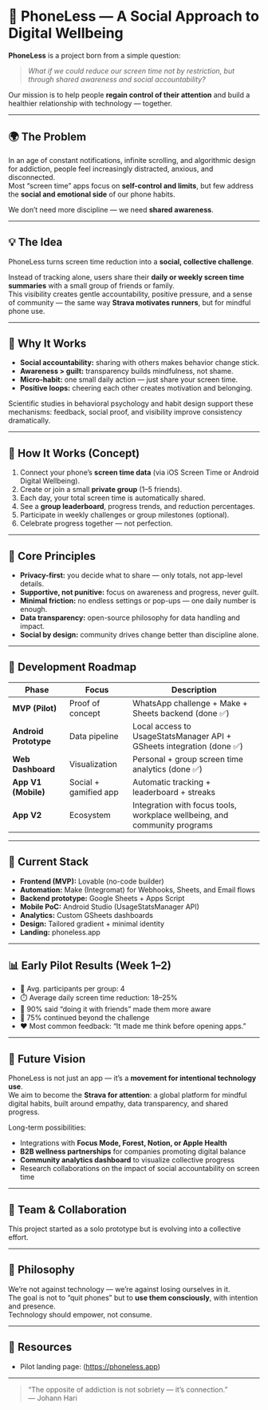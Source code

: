# 📱 PhoneLess — A Social Approach to Digital Wellbeing

**PhoneLess** is a project born from a simple question:  
> _What if we could reduce our screen time not by restriction, but through shared awareness and social accountability?_

Our mission is to help people **regain control of their attention** and build a healthier relationship with technology — together.

---

## 🌍 The Problem

In an age of constant notifications, infinite scrolling, and algorithmic design for addiction, people feel increasingly distracted, anxious, and disconnected.  
Most “screen time” apps focus on **self-control and limits**, but few address the **social and emotional side** of our phone habits.

We don’t need more discipline — we need **shared awareness**.

---

## 💡 The Idea

PhoneLess turns screen time reduction into a **social, collective challenge**.

Instead of tracking alone, users share their **daily or weekly screen time summaries** with a small group of friends or family.  
This visibility creates gentle accountability, positive pressure, and a sense of community — the same way **Strava motivates runners**, but for mindful phone use.

---

## 🧠 Why It Works

- **Social accountability:** sharing with others makes behavior change stick.  
- **Awareness > guilt:** transparency builds mindfulness, not shame.  
- **Micro-habit:** one small daily action — just share your screen time.  
- **Positive loops:** cheering each other creates motivation and belonging.  

Scientific studies in behavioral psychology and habit design support these mechanisms: feedback, social proof, and visibility improve consistency dramatically.

---

## 🔧 How It Works (Concept)

1. Connect your phone’s **screen time data** (via iOS Screen Time or Android Digital Wellbeing).  
2. Create or join a small **private group** (1–5 friends).  
3. Each day, your total screen time is automatically shared.  
4. See a **group leaderboard**, progress trends, and reduction percentages.  
5. Participate in weekly challenges or group milestones (optional).  
6. Celebrate progress together — not perfection.

---

## 🧩 Core Principles

- **Privacy-first:** you decide what to share — only totals, not app-level details.  
- **Supportive, not punitive:** focus on awareness and progress, never guilt.  
- **Minimal friction:** no endless settings or pop-ups — one daily number is enough.  
- **Data transparency:** open-source philosophy for data handling and impact.  
- **Social by design:** community drives change better than discipline alone.

---

## 🚀 Development Roadmap

| Phase | Focus | Description |
|-------|--------|-------------|
| **MVP (Pilot)** | Proof of concept | WhatsApp challenge + Make + Sheets backend (done ✅) |
| **Android Prototype** | Data pipeline | Local access to UsageStatsManager API + GSheets integration (done ✅)|
| **Web Dashboard** | Visualization | Personal + group screen time analytics (done ✅) |
| **App V1 (Mobile)** | Social + gamified app | Automatic tracking + leaderboard + streaks |
| **App V2** | Ecosystem | Integration with focus tools, workplace wellbeing, and community programs |

---

## 🧱 Current Stack

- **Frontend (MVP):** Lovable (no-code builder)  
- **Automation:** Make (Integromat) for Webhooks, Sheets, and Email flows  
- **Backend prototype:** Google Sheets + Apps Script  
- **Mobile PoC:** Android Studio (UsageStatsManager API)  
- **Analytics:** Custom GSheets dashboards  
- **Design:** Tailored gradient + minimal identity  
- **Landing:** phoneless.app 

---

## 📊 Early Pilot Results (Week 1–2)

- 🎯 Avg. participants per group: 4  
- ⏱️ Average daily screen time reduction: 18–25%  
- 💬 90% said “doing it with friends” made them more aware  
- 🔁 75% continued beyond the challenge  
- ❤️ Most common feedback: “It made me think before opening apps.”

---

## 🌱 Future Vision

PhoneLess is not just an app — it’s a **movement for intentional technology use**.  
We aim to become the **Strava for attention**: a global platform for mindful digital habits, built around empathy, data transparency, and shared progress.

Long-term possibilities:
- Integrations with **Focus Mode, Forest, Notion, or Apple Health**  
- **B2B wellness partnerships** for companies promoting digital balance  
- **Community analytics dashboard** to visualize collective progress  
- Research collaborations on the impact of social accountability on screen time

---

## 💌 Team & Collaboration

This project started as a solo prototype but is evolving into a collective effort.

---

## 🧭 Philosophy

We’re not against technology — we’re against losing ourselves in it.  
The goal is not to “quit phones” but to **use them consciously**, with intention and presence.  
Technology should empower, not consume.

---

## 📎 Resources

- Pilot landing page: (https://phoneless.app)  

---

> “The opposite of addiction is not sobriety — it’s connection.”  
> — Johann Hari

